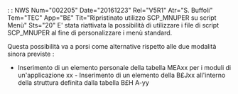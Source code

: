  :  : NWS Num="002205" Date="20161223" Rel="V5R1" Atr="S. Buffoli" Tem="TEC" App="B£" Tit="Ripristinato utilizzo SCP_MNUPER su script Menù" Sts="20"
E' stata riattivata la possibilità di utilizzare i file di script SCP_MNUPER al fine di personalizzare i menù standard.

Questa possibilità va a porsi come alternative rispetto alle due modalità sinora previste : 
-  Inserimento di un elemento personale della tabella MEAxx per i moduli di un'applicazione xx -  Inserimento di un elemento della B£Jxx all'interno della struttura definita dalla tabella B£H A-yy
